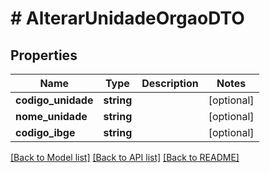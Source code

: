 # # AlterarUnidadeOrgaoDTO

## Properties

Name | Type | Description | Notes
------------ | ------------- | ------------- | -------------
**codigo_unidade** | **string** |  | [optional]
**nome_unidade** | **string** |  | [optional]
**codigo_ibge** | **string** |  | [optional]

[[Back to Model list]](../../README.md#models) [[Back to API list]](../../README.md#endpoints) [[Back to README]](../../README.md)
